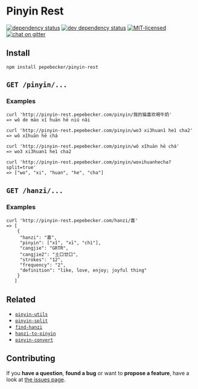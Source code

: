 # Pinyin Rest

[![dependency status](https://img.shields.io/david/pepebecker/pinyin-rest.svg)](https://david-dm.org/pepebecker/pinyin-rest)
[![dev dependency status](https://img.shields.io/david/dev/pepebecker/pinyin-rest.svg)](https://david-dm.org/pepebecker/pinyin-rest#info=devDependencies)
[![MIT-licensed](https://img.shields.io/github/license/pepebecker/pinyin-rest.svg)](https://opensource.org/licenses/MIT)
[![chat on gitter](https://badges.gitter.im/pepebecker.svg)](https://gitter.im/pepebecker)

## Install

```shell
npm install pepebecker/pinyin-rest
```

## `GET /pinyin/...`

### Examples

```shell
curl 'http://pinyin-rest.pepebecker.com/pinyin/我的猫喜欢喝牛奶'
=> wǒ de māo xǐ huān hē niú nǎi
```

```shell
curl 'http://pinyin-rest.pepebecker.com/pinyin/wo3 xi3huan1 he1 cha2'
=> wǒ xǐhuān hē chá
```

```shell
curl 'http://pinyin-rest.pepebecker.com/pinyin/wǒ xǐhuān hē chá'
=> wo3 xi3huan1 he1 cha2
```

```shell
curl 'http://pinyin-rest.pepebecker.com/pinyin/woxihuanhecha?split=true'
=> ["wo", "xi", "huan", "he", "cha"]
```

## `GET /hanzi/...`

### Examples

```shell
curl 'http://pinyin-rest.pepebecker.com/hanzi/喜'
=> [
    {
     "hanzi": "喜",
     "pinyin": ["xǐ", "xī", "chì"],
     "cangjie": "GRTR",
     "cangjie2": "土口廿口",
     "strokes": "12",
     "frequency": "2",
     "definition": "like, love, enjoy; joyful thing"
    }
   ]
```

## Related

- [`pinyin-utils`](https://github.com/pepebecker/pinyin-utils)
- [`pinyin-split`](https://github.com/pepebecker/pinyin-split)
- [`find-hanzi`](https://github.com/pepebecker/find-hanzi)
- [`hanzi-to-pinyin`](https://github.com/pepebecker/hanzi-to-pinyin)
- [`pinyin-convert`](https://github.com/pepebecker/pinyin-convert)

## Contributing

If you **have a question**, **found a bug** or want to **propose a feature**, have a look at [the issues page](https://github.com/pepebecker/pinyin-rest/issues).